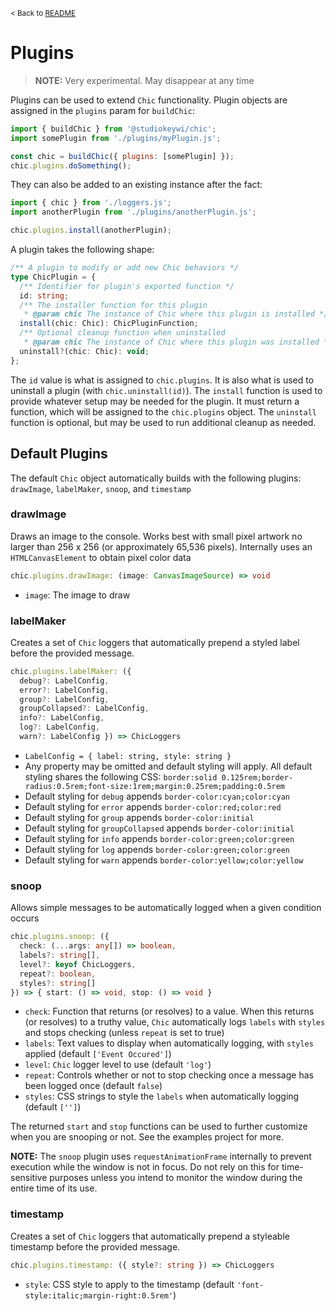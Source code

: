 <!-- links -->

[readme]: https://github.studiokeywi.dev/chic/blob/primary/chic/README.md

<!--  -->

<small>&lt; Back to [README]</small>

# Plugins

> **NOTE:** Very experimental. May disappear at any time

Plugins can be used to extend `Chic` functionality. Plugin objects are assigned in the `plugins` param for `buildChic`:

```javascript
import { buildChic } from '@studiokeywi/chic';
import somePlugin from './plugins/myPlugin.js';

const chic = buildChic({ plugins: [somePlugin] });
chic.plugins.doSomething();
```

They can also be added to an existing instance after the fact:

```javascript
import { chic } from './loggers.js';
import anotherPlugin from './plugins/anotherPlugin.js';

chic.plugins.install(anotherPlugin);
```

A plugin takes the following shape:

```typescript
/** A plugin to modify or add new Chic behaviors */
type ChicPlugin = {
  /** Identifier for plugin's exported function */
  id: string;
  /** The installer function for this plugin
   * @param chic The instance of Chic where this plugin is installed */
  install(chic: Chic): ChicPluginFunction;
  /** Optional cleanup function when uninstalled
   * @param chic The instance of Chic where this plugin was installed */
  uninstall?(chic: Chic): void;
};
```

The `id` value is what is assigned to `chic.plugins`. It is also what is used to uninstall a plugin (with `chic.uninstall(id)`). The `install` function is used to provide whatever setup may be needed for the plugin. It must return a function, which will be assigned to the `chic.plugins` object. The `uninstall` function is optional, but may be used to run additional cleanup as needed.

## Default Plugins

The default `Chic` object automatically builds with the following plugins: `drawImage`, `labelMaker`, `snoop`, and `timestamp`

### drawImage

Draws an image to the console. Works best with small pixel artwork no larger than 256 x 256 (or approximately 65,536 pixels). Internally uses an `HTMLCanvasElement` to obtain pixel color data

```typescript
chic.plugins.drawImage: (image: CanvasImageSource) => void
```

- `image`: The image to draw

### labelMaker

Creates a set of `Chic` loggers that automatically prepend a styled label before the provided message.

```typescript
chic.plugins.labelMaker: ({
  debug?: LabelConfig,
  error?: LabelConfig,
  group?: LabelConfig,
  groupCollapsed?: LabelConfig,
  info?: LabelConfig,
  log?: LabelConfig,
  warn?: LabelConfig }) => ChicLoggers
```

- `LabelConfig = { label: string, style: string }`
- Any property may be omitted and default styling will apply. All default styling shares the following CSS: `border:solid 0.125rem;border-radius:0.5rem;font-size:1rem;margin:0.25rem;padding:0.5rem`
- Default styling for `debug` appends `border-color:cyan;color:cyan`
- Default styling for `error` appends `border-color:red;color:red`
- Default styling for `group` appends `border-color:initial`
- Default styling for `groupCollapsed` appends `border-color:initial`
- Default styling for `info` appends `border-color:green;color:green`
- Default styling for `log` appends `border-color:green;color:green`
- Default styling for `warn` appends `border-color:yellow;color:yellow`

### snoop

Allows simple messages to be automatically logged when a given condition occurs

```typescript
chic.plugins.snoop: ({
  check: (...args: any[]) => boolean,
  labels?: string[],
  level?: keyof ChicLoggers,
  repeat?: boolean,
  styles?: string[]
}) => { start: () => void, stop: () => void }
```

- `check`: Function that returns (or resolves) to a value. When this returns (or resolves) to a truthy value, `Chic` automatically logs `labels` with `styles` and stops checking (unless `repeat` is set to true)
- `labels`: Text values to display when automatically logging, with `styles` applied (default `['Event Occured']`)
- `level`: `Chic` logger level to use (default `'log'`)
- `repeat`: Controls whether or not to stop checking once a message has been logged once (default `false`)
- `styles`: CSS strings to style the `labels` when automatically logging (default `['']`)

The returned `start` and `stop` functions can be used to further customize when you are snooping or not. See the examples project for more.

**NOTE:** The `snoop` plugin uses `requestAnimationFrame` internally to prevent execution while the window is not in focus. Do not rely on this for time-sensitive purposes unless you intend to monitor the window during the entire time of its use.

### timestamp

Creates a set of `Chic` loggers that automatically prepend a styleable timestamp before the provided message.

```typescript
chic.plugins.timestamp: ({ style?: string }) => ChicLoggers
```

- `style`: CSS style to apply to the timestamp (default `'font-style:italic;margin-right:0.5rem'`)
